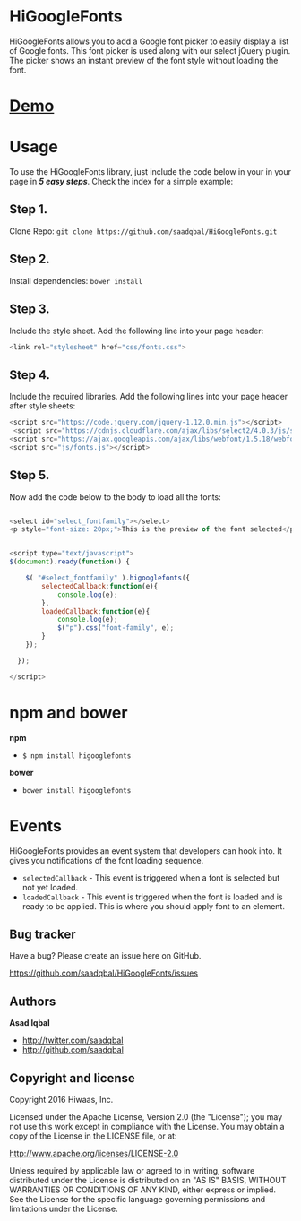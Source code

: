 # HiGoogleFonts
HiGoogleFonts allows you to add a Google font picker to easily display a list of Google fonts. This font picker is used along with our select jQuery plugin. The picker shows an instant preview of the font style without loading the font.

[Demo](https://cdn.rawgit.com/saadqbal/HiGoogleFonts/master/index2.html)
======


Usage
======

To use the HiGoogleFonts library, just include the code below in your in your page in **_5 easy steps_**. Check the index for a simple example:

Step 1.
------

Clone Repo: `git clone https://github.com/saadqbal/HiGoogleFonts.git`

Step 2.
-------

Install dependencies: `bower install`

Step 3.
-------

Include the style sheet. Add the following line into your page header:
```javascript
<link rel="stylesheet" href="css/fonts.css">
```

Step 4.
-------

Include the required libraries. Add the following lines into your page header after style sheets:
```javascript
<script src="https://code.jquery.com/jquery-1.12.0.min.js"></script>
 <script src="https://cdnjs.cloudflare.com/ajax/libs/select2/4.0.3/js/select2.full.js"></script>
<script src="https://ajax.googleapis.com/ajax/libs/webfont/1.5.18/webfont.js"></script>
<script src="js/fonts.js"></script>

```


Step 5.
-------

Now add the code below to the body to load all the fonts:


```javascript

<select id="select_fontfamily"></select>
<p style="font-size: 20px;">This is the preview of the font selected</p>


<script type="text/javascript">
$(document).ready(function() {

	$( "#select_fontfamily" ).higooglefonts({			
		selectedCallback:function(e){
			console.log(e);
		},
		loadedCallback:function(e){
			console.log(e);
			$("p").css("font-family", e);
		}			
	});

  });

</script>
```


npm and bower
==============

**npm**

  * `$ npm install higooglefonts`

**bower**  
  * `bower install higooglefonts`



Events
======

HiGoogleFonts provides an event system that developers can hook into. It gives you notifications of the font loading sequence.

  * `selectedCallback` - This event is triggered when a font is selected but not yet loaded.
  * `loadedCallback` - This event is triggered when the font is loaded and is ready to be applied. This is where you should apply font to an element.


Bug tracker
-----------

Have a bug? Please create an issue here on GitHub.

https://github.com/saadqbal/HiGoogleFonts/issues


Authors
-------

**Asad Iqbal**

+ http://twitter.com/saadqbal
+ http://github.com/saadqbal



Copyright and license
---------------------

Copyright 2016 Hiwaas, Inc.

Licensed under the Apache License, Version 2.0 (the "License");
you may not use this work except in compliance with the License.
You may obtain a copy of the License in the LICENSE file, or at:

   http://www.apache.org/licenses/LICENSE-2.0

Unless required by applicable law or agreed to in writing, software
distributed under the License is distributed on an "AS IS" BASIS,
WITHOUT WARRANTIES OR CONDITIONS OF ANY KIND, either express or implied.
See the License for the specific language governing permissions and
limitations under the License.
